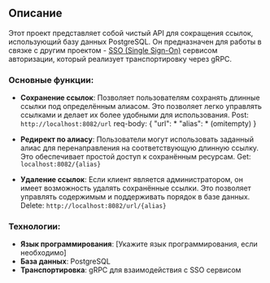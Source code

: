 ## Описание

Этот проект представляет собой чистый API для сокращения ссылок, использующий базу данных PostgreSQL. Он предназначен для работы в связке с другим проектом - [SSO (Single Sign-On)](https://github.com/farid21ola/sso/) сервисом авторизации, который реализует транспортировку через gRPC.

### Основные функции:

- **Сохранение ссылок**: Позволяет пользователям сохранять длинные ссылки под определённым алиасом. Это позволяет легко управлять ссылками и делает их более удобными для использования.
Post: `http://localhost:8082/url` req-body: {
  "url": *
  "alias": * (omitempty)
}


- **Редирект по алиасу**: Пользователи могут использовать заданный алиас для перенаправления на соответствующую длинную ссылку. Это обеспечивает простой доступ к сохранённым ресурсам.
Get: `localhost:8082/{alias}`
- **Удаление ссылок**: Если клиент является администратором, он имеет возможность удалять сохранённые ссылки. Это позволяет управлять содержимым и поддерживать порядок в базе данных. 
 Delete: `http://localhost:8082/url/{alias}`

### Технологии:

- **Язык программирования**: [Укажите язык программирования, если необходимо]
- **База данных**: PostgreSQL
- **Транспортировка**: gRPC для взаимодействия с SSO сервисом
